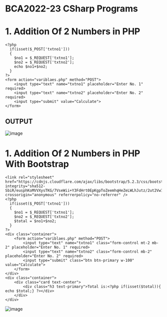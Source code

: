 # BCA2022-23 CSharp Programs

# 1. Addition Of 2 Numbers in PHP
```
<?php
  if(isset($_POST['txtno1']))
  {
    $no1 = $_REQUEST['txtno1'];
    $no2 = $_REQUEST['txtno2'];
    echo $no1+$no2;
  }
?>
<form action="variblaes.php" method="POST">
    <input type="text" name="txtno1" placeholder="Enter No. 1" required>
    <input type="text" name="txtno2" placeholder="Enter No. 2" required>
    <input type="submit" value="Calculate">
</form>
```
## OUTPUT   

![image](https://user-images.githubusercontent.com/31475304/209304573-435062e6-855d-4e1c-a3f3-7eb1b4ad7046.png)

# 1. Addition Of 2 Numbers in PHP With Bootstrap
```
<link rel="stylesheet" href="https://cdnjs.cloudflare.com/ajax/libs/bootstrap/5.2.3/css/bootstrap.min.css" integrity="sha512-SbiR/eusphKoMVVXysTKG/7VseWii+Y3FdHrt0EpKgpToZeemhqHeZeLWLhJutz/2ut2Vw1uQEj2MbRF+TVBUA==" crossorigin="anonymous" referrerpolicy="no-referrer" />
<?php
  if(isset($_POST['txtno1']))
  {
    $no1 = $_REQUEST['txtno1'];
    $no2 = $_REQUEST['txtno2'];
    $total = $no1+$no2;
  }
?>
<div class="container">
    <form action="variblaes.php" method="POST">
        <input type="text" name="txtno1" class="form-control mt-2 mb-2" placeholder="Enter No. 1" required>
        <input type="text" name="txtno2" class="form-control mb-2" placeholder="Enter No. 2" required>
        <input type="submit" class="btn btn-primary w-100" value="Calculate">
    </form>
</div>
<div class="container">
    <div class="card text-center">
        <div class="h3 text-primary">Total is:<?php if(isset($total)){ echo $total;} ?></div>
    </div>
</div>
```

![image](https://user-images.githubusercontent.com/31475304/209306372-29d99fd9-8d44-482d-ad22-b0187047a17b.png)

